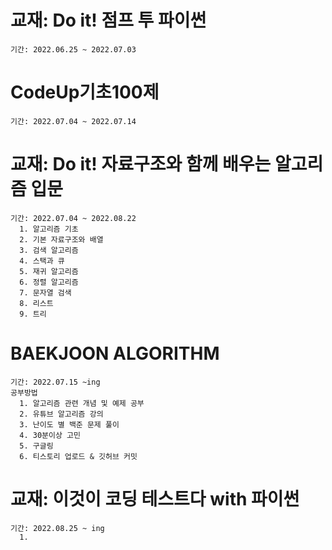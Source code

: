 # 교재: Do it! 점프 투 파이썬
    기간: 2022.06.25 ~ 2022.07.03
# CodeUp기초100제
    기간: 2022.07.04 ~ 2022.07.14
# 교재: Do it! 자료구조와 함께 배우는 알고리즘 입문
    기간: 2022.07.04 ~ 2022.08.22
      1. 알고리즘 기초 
      2. 기본 자료구조와 배열
      3. 검색 알고리즘
      4. 스택과 큐
      5. 재귀 알고리즘
      6. 정렬 알고리즘
      7. 문자열 검색
      8. 리스트
      9. 트리
# BAEKJOON ALGORITHM 
    기간: 2022.07.15 ~ing
    공부방법
      1. 알고리즘 관련 개념 및 예제 공부 
      2. 유튜브 알고리즘 강의
      3. 난이도 별 백준 문제 풀이
      4. 30분이상 고민 
      5. 구글링
      6. 티스토리 업로드 & 깃허브 커밋
# 교재: 이것이 코딩 테스트다 with 파이썬 
    기간: 2022.08.25 ~ ing
      1. 
